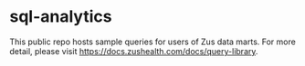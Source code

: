 # sql-analytics
This public repo hosts sample queries for users of Zus data marts. For more detail, please visit https://docs.zushealth.com/docs/query-library. 

